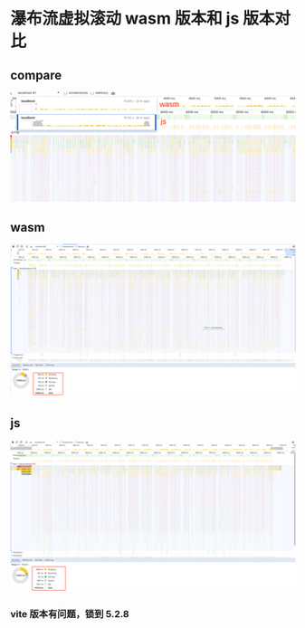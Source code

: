 # 瀑布流虚拟滚动 wasm 版本和 js 版本对比

## compare

![对比](/imgs/compare.png "compare")

## wasm

![wasm](/imgs/wasm.png "wasm")

## js

![js](/imgs/js.png "js")

### vite 版本有问题，锁到 5.2.8
